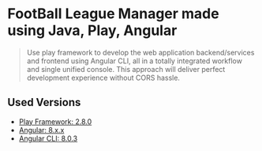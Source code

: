 

# FootBall League Manager made using Java, Play, Angular

> Use play framework to develop the web application backend/services and frontend using Angular CLI, all in a totally integrated workflow and single unified console. This approach will deliver perfect development experience without CORS hassle. 




## Used Versions

* [Play Framework: 2.8.0](https://www.playframework.com/documentation/2.8.x/Home)
* [Angular: 8.x.x](https://angular.io/)
* [Angular CLI: 8.0.3](https://cli.angular.io/)

